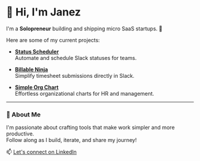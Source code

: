 # 👋 Hi, I'm Janez  

I'm a **Solopreneur** building and shipping micro SaaS startups. 🚀  

Here are some of my current projects:  

- [**Status Scheduler**](https://www.statusscheduler.net)  
  Automate and schedule Slack statuses for teams.

- [**Billable Ninja**](https://www.billableninja.com)  
  Simplify timesheet submissions directly in Slack.

- [**Simple Org Chart**](https://www.simpleorgchart.com)  
  Effortless organizational charts for HR and management.  

---

### 🌱 About Me  

I'm passionate about crafting tools that make work simpler and more productive.  
Follow along as I build, iterate, and share my journey!  

📫 [Let's connect on LinkedIn](https://www.linkedin.com/in/janez-cadez/)  
